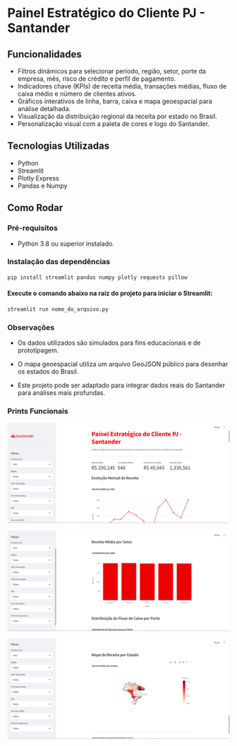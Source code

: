 # Painel Estratégico do Cliente PJ - Santander

## Funcionalidades

- Filtros dinâmicos para selecionar período, região, setor, porte da empresa, mês, risco de crédito e perfil de pagamento.
- Indicadores chave (KPIs) de receita média, transações médias, fluxo de caixa médio e número de clientes ativos.
- Gráficos interativos de linha, barra, caixa e mapa geoespacial para análise detalhada.
- Visualização da distribuição regional da receita por estado no Brasil.
- Personalização visual com a paleta de cores e logo do Santander.

## Tecnologias Utilizadas

- Python
- Streamlit
- Plotly Express
- Pandas e Numpy

## Como Rodar

### Pré-requisitos

- Python 3.8 ou superior instalado.

### Instalação das dependências

```bash
pip install streamlit pandas numpy plotly requests pillow
```

#### Execute o comando abaixo na raiz do projeto para iniciar o Streamlit:

```bash
streamlit run nome_do_arquivo.py
```
### Observações

- Os dados utilizados são simulados para fins educacionais e de prototipagem.

- O mapa geoespacial utiliza um arquivo GeoJSON público para desenhar os estados do Brasil.

- Este projeto pode ser adaptado para integrar dados reais do Santander para análises mais profundas.

### Prints Funcionais

![Dashboard Santander](assets/dashboard_preview.png)

![Dashboard Santander](assets/dashboard_preview2.png)

![Dashboard Santander](assets/dashboard_preview3.png)
